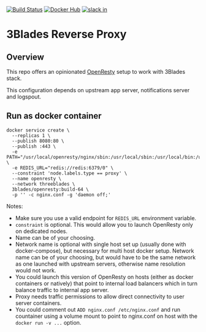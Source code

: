 [![Build Status](https://travis-ci.org/3Blades/openresty.svg?branch=master)](https://travis-ci.org/3Blades/openresty)
[![Docker Hub](https://img.shields.io/badge/docker-ready-blue.svg)](https://registry.hub.docker.com/u/3blades/openresty)
[![slack in](https://slackin-rkedwqasme.now.sh/badge.svg)](https://slackin-rkedwqasme.now.sh/)

# 3Blades Reverse Proxy

## Overview

This repo offers an opinionated [OpenResty](http://openresty.org/en/) setup to work with 3Blades stack.

This configuration depends on upstream app server, notifications server and logspout.

## Run as docker container

```
docker service create \
  --replicas 1 \
  --publish 8080:80 \
  --publish :443 \
  -e PATH="/usr/local/openresty/nginx/sbin:/usr/local/sbin:/usr/local/bin:/usr/sbin:/usr/bin:/sbin:/bin" \
  -e REDIS_URL="redis://redis:6379/0" \
  --constraint 'node.labels.type == proxy' \
  --name openresty \
  --network threeblades \
  3blades/openresty:build-64 \
  -p '' -c nginx.conf -g 'daemon off;'
```

Notes:

- Make sure you use a valid endpoint for `REDIS_URL` environment variable.
- `constraint` is optional. This would allow you to launch OpenResty only on dedicated nodes.
- Name can be of your choosing.
- Network name is optional with single host set up (usually done with docker-compose), but necessary for multi host docker setup. Network name can be of your choosing, but would have to be the same network as one launched with upstream servers, otherwise name resolution would not work.
- You could launch this version of OpenResty on hosts (either as docker containers or natively) that point to internal load balancers which in turn balance traffic to internal app server.
- Proxy needs traffic permissions to allow direct connectivity to user server containers.
- You could comment out `ADD nginx.conf /etc/nginx.conf` and run countainer using a volume mount to point to nginx.conf on host with the `docker run -v ...` option.
